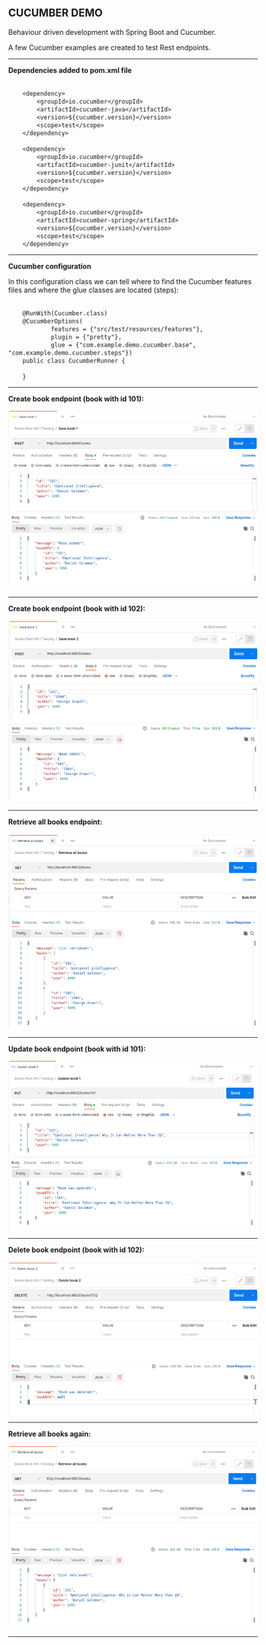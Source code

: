 CUCUMBER DEMO
-----------------------------------------------------------------

Behaviour driven development with Spring Boot and Cucumber.

A few Cucumber examples are created to test Rest endpoints.

-----------------------------------------------------------------

**Dependencies added to pom.xml file**

```

    <dependency>
        <groupId>io.cucumber</groupId>
        <artifactId>cucumber-java</artifactId>
        <version>${cucumber.version}</version>
        <scope>test</scope>
    </dependency>
    
    <dependency>
        <groupId>io.cucumber</groupId>
        <artifactId>cucumber-junit</artifactId>
        <version>${cucumber.version}</version>
        <scope>test</scope>
    </dependency>
    
    <dependency>
        <groupId>io.cucumber</groupId>
        <artifactId>cucumber-spring</artifactId>
        <version>${cucumber.version}</version>
        <scope>test</scope>
    </dependency>

```
-----------------------------------------------------------------

**Cucumber configuration**

In this configuration class we can tell where to find the Cucumber features 
files and where the glue classes are located (steps):

```

    @RunWith(Cucumber.class)
    @CucumberOptions(
            features = {"src/test/resources/features"},
            plugin = {"pretty"},
            glue = {"com.example.demo.cucumber.base", "com.example.demo.cucumber.steps"})
    public class CucumberRunner {
    
    }

```

-----------------------------------------------------------------

**Create book endpoint (book with id 101):**

![SaveBook1](screenshots/save-book-1.png)

-----------------------------------------------------------------

**Create book endpoint (book with id 102):**

![SaveBook2](screenshots/save-book-2.png)

-----------------------------------------------------------------

**Retrieve all books endpoint:**

![GetBooks](screenshots/retrieve-all-books.png)

-----------------------------------------------------------------

**Update book endpoint (book with id 101):**

![UpdateBook1](screenshots/update-book-1.png)

-----------------------------------------------------------------

**Delete book endpoint (book with id 102):**

![DeleteBook2](screenshots/delete-book-2.png)

-----------------------------------------------------------------

**Retrieve all books again:**

![GetBooksAgain](screenshots/retrieve-books-again.png)

-----------------------------------------------------------------